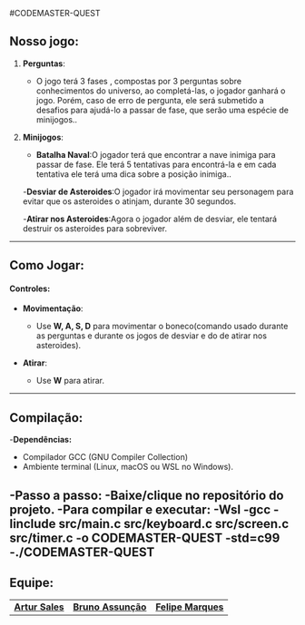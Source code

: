 #CODEMASTER-QUEST


## Nosso jogo:

1. **Perguntas**:
   - O jogo terá 3 fases , compostas por 3 perguntas sobre conhecimentos do universo, ao completá-las, o jogador ganhará o jogo. Porém, caso de erro de pergunta, ele será submetido a desafios para ajudá-lo a passar de fase, que serão uma espécie de minijogos..
    
2. **Minijogos**:
   - **Batalha Naval**:O jogador terá que encontrar a nave inimiga para passar de fase. Ele terá 5 tentativas para encontrá-la e em cada tentativa ele terá uma dica sobre a posição inimiga..  
   
   -**Desviar de Asteroides**:O jogador irá movimentar seu personagem para evitar que os asteroides o atinjam, durante 30 segundos.

   -**Atirar nos Asteroides**:Agora o jogador além de desviar, ele tentará destruir os asteroides para sobreviver.

---

## Como Jogar:

#### Controles:
- **Movimentação**: 
  - Use **W, A, S, D** para movimentar o boneco(comando usado durante as perguntas e durante os jogos de desviar e do  de atirar nos asteroides).
  
- **Atirar**:  
  - Use **W** para atirar. 


---

## Compilação:
-**Dependências:**
  - Compilador GCC (GNU Compiler Collection)
  - Ambiente terminal (Linux, macOS ou WSL no Windows).

-**Passo a passo:**
  -Baixe/clique no repositório do projeto.
  -Para compilar e executar:
       -Wsl
       -gcc -Iinclude src/main.c src/keyboard.c src/screen.c src/timer.c -o CODEMASTER-QUEST -std=c99	
       -./CODEMASTER-QUEST
---

## Equipe:

<table>
  <tr>
    <td align="center">
      <a href="https://github.com/ArturCesarGit">
          <b>Artur Sales</b>
        </sub>
      </a>
    </td>
    <td align="center">
      <a href="https://github.com/brunooassuncao">
          <b>Bruno Assunção</b>
        </sub>
      </a>
    </td>
    <td align="center">
      <a href="https://github.com/Felipemmdo">
          <b>Felipe Marques</b>
        </sub>
      </a>
    </td>
  </tr>
</table>


